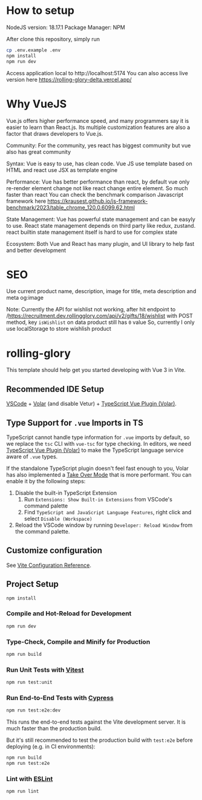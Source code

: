 # How to setup

NodeJS version: 18.17.1
Package Manager: NPM

After clone this repository, simply run
```sh
cp .env.example .env
npm install
npm run dev
```

Access application local to http://localhost:5174
You can also access live version here https://rolling-glory-delta.vercel.app/


# Why VueJS
 Vue.js offers higher performance speed, and many programmers say it is easier to learn than React.js. Its multiple customization features are also a factor that draws developers to Vue.js.

 Community: For the community, yes react has biggest community but vue also has great community

 Syntax: Vue is easy to use, has clean code. Vue JS use template based on HTML and react use JSX as template engine

 Performance: Vue has better performance than react, by default vue only re-render element change not like react change entire element. So much faster than react
 You can check the benchmark comparison Javascript framework here
 https://krausest.github.io/js-framework-benchmark/2023/table_chrome_120.0.6099.62.html

 State Management: Vue has powerful state management and can be easyly to use. React state management depends on third party like redux, zustand. react builtin state management itself is hard to use for complex state


 Ecosystem: Both Vue and React has many plugin, and UI library to help fast and better development

# SEO
Use current product name, description, image for title, meta description and meta og:image


Note: 
Currently the API for wishlist not working, after hit endpoint to /https://recruitment.dev.rollingglory.com/api/v2/gifts/18/wishlist with POST method, key `isWishlist` on data product still has `0` value
So, currently I only use localStorage to store wishlish product

# rolling-glory

This template should help get you started developing with Vue 3 in Vite.

## Recommended IDE Setup

[VSCode](https://code.visualstudio.com/) + [Volar](https://marketplace.visualstudio.com/items?itemName=Vue.volar) (and disable Vetur) + [TypeScript Vue Plugin (Volar)](https://marketplace.visualstudio.com/items?itemName=Vue.vscode-typescript-vue-plugin).

## Type Support for `.vue` Imports in TS

TypeScript cannot handle type information for `.vue` imports by default, so we replace the `tsc` CLI with `vue-tsc` for type checking. In editors, we need [TypeScript Vue Plugin (Volar)](https://marketplace.visualstudio.com/items?itemName=Vue.vscode-typescript-vue-plugin) to make the TypeScript language service aware of `.vue` types.

If the standalone TypeScript plugin doesn't feel fast enough to you, Volar has also implemented a [Take Over Mode](https://github.com/johnsoncodehk/volar/discussions/471#discussioncomment-1361669) that is more performant. You can enable it by the following steps:

1. Disable the built-in TypeScript Extension
    1) Run `Extensions: Show Built-in Extensions` from VSCode's command palette
    2) Find `TypeScript and JavaScript Language Features`, right click and select `Disable (Workspace)`
2. Reload the VSCode window by running `Developer: Reload Window` from the command palette.

## Customize configuration

See [Vite Configuration Reference](https://vitejs.dev/config/).

## Project Setup

```sh
npm install
```

### Compile and Hot-Reload for Development

```sh
npm run dev
```

### Type-Check, Compile and Minify for Production

```sh
npm run build
```

### Run Unit Tests with [Vitest](https://vitest.dev/)

```sh
npm run test:unit
```

### Run End-to-End Tests with [Cypress](https://www.cypress.io/)

```sh
npm run test:e2e:dev
```

This runs the end-to-end tests against the Vite development server.
It is much faster than the production build.

But it's still recommended to test the production build with `test:e2e` before deploying (e.g. in CI environments):

```sh
npm run build
npm run test:e2e
```

### Lint with [ESLint](https://eslint.org/)

```sh
npm run lint
```
